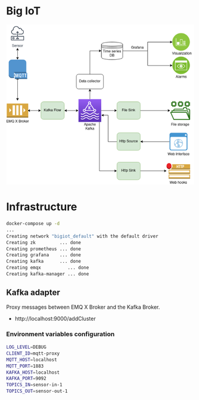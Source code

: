 # Big IoT

<p align="center">
  <img src="https://github.com/h0ffmann/bigiot/blob/master/img/bigiot.png" alt="BigIoT Architecture"/>
</p>

# Infrastructure
```bash
docker-compose up -d 
...
Creating network "bigiot_default" with the default driver
Creating zk         ... done
Creating prometheus ... done
Creating grafana    ... done
Creating kafka      ... done
Creating emqx          ... done
Creating kafka-manager ... done
```

## Kafka adapter
Proxy messages between EMQ X Broker and the Kafka Broker.

- http://localhost:9000/addCluster

### Environment variables configuration
```bash
LOG_LEVEL=DEBUG
CLIENT_ID=mqtt-proxy
MQTT_HOST=localhost
MQTT_PORT=1883
KAFKA_HOST=localhost
KAFKA_PORT=9092
TOPICS_IN=sensor-in-1
TOPICS_OUT=sensor-out-1
```